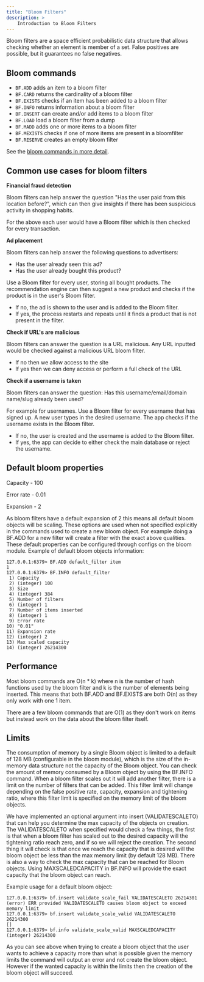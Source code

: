 ```yaml
---
title: "Bloom Filters"
description: >
    Introduction to Bloom Filters
---
```


Bloom filters are a space efficient probabilistic data structure that allows checking whether an element is member of a set. False positives are possible, but it guarantees no false negatives.

## Bloom commands
* `BF.ADD` adds an item to a bloom filter
* `BF.CARD` returns the cardinality of a bloom filter
* `BF.EXISTS` checks if an item has been added to a bloom filter
* `BF.INFO` returns information about a bloom filter
* `BF.INSERT` can create and/or add items to a bloom filter
* `BF.LOAD` load a bloom filter from a dump
* `BF.MADD` adds one or more items to a bloom filter
* `BF.MEXISTS` checks if one of more items are present in a bloomfilter
* `BF.RESERVE` creates an empty bloom filter

See the [bloom commands in more detail](../commands/#bloom).

## Common use cases for bloom filters

**Financial fraud detection**

Bloom filters can help answer the question "Has the user paid from this location before?", which can then give insights if there has been suspicious activity in shopping habits.

For the above each user would have a Bloom filter which is then checked for every transaction.

**Ad placement**

Bloom filters can help answer the following questions to advertisers:
* Has the user already seen this ad?
* Has the user already bought this product?

Use a Bloom filter for every user, storing all bought products. The recommendation engine can then suggest a new product and checks if the product is in the user's Bloom filter.

* If no, the ad is shown to the user and is added to the Bloom filter.
* If yes, the process restarts and repeats until it finds a product that is not present in the filter.

**Check if URL's are malicious**

Bloom filters can answer the question is a URL malicious. Any URL inputted would be checked against a malicious URL bloom filter. 

* If no then we allow access to the site
* If yes then we can deny access or perform a full check of the URL

**Check if a username is taken**

Bloom filters can answer the question: Has this username/email/domain name/slug already been used?

For example for usernames. Use a Bloom filter for every username that has signed up. A new user types in the desired username. The app checks if the username exists in the Bloom filter.

* If no, the user is created and the username is added to the Bloom filter.
* If yes, the app can decide to either check the main database or reject the username.

## Default bloom properties

Capacity - 100

Error rate - 0.01

Expansion - 2

As bloom filters have a default expansion of 2 this means all default bloom objects will be scaling. These options are used when not specified explicitly in the commands used to create a new bloom object. For example doing a BF.ADD for a new filter will create a filter with the exact above qualities. These default properties can be configured through configs on the bloom module.
Example of default bloom objects information:

```
127.0.0.1:6379> BF.ADD default_filter item
1
127.0.0.1:6379> BF.INFO default_filter
 1) Capacity
 2) (integer) 100
 3) Size
 4) (integer) 384
 5) Number of filters
 6) (integer) 1
 7) Number of items inserted
 8) (integer) 1
 9) Error rate
10) "0.01"
11) Expansion rate
12) (integer) 2
13) Max scaled capacity
14) (integer) 26214300
```

## Performance

Most bloom commands are O(n * k) where n is the number of hash functions used by the bloom filter and k is the number of elements being inserted. This means that both BF.ADD and BF.EXISTS are both O(n) as they only work with one 1 item.

There are a few bloom commands that are O(1) as they don't work on items but instead work on the data about the bloom filter itself.

## Limits

The consumption of memory by a single Bloom object is limited to a default of 128 MB (configurable in the bloom module), which is the size of the in-memory data structure not the capacity of the Bloom object. You can check the amount of memory consumed by a Bloom object by using the BF.INFO command. When a bloom filter scales out it will add another filter, there is a limit on the number of filters that can be added. This filter limit will change depending on the false positive rate, capacity, expansion and tightening ratio, where this filter limit is specified on the memory limit of the bloom objects.

We have implemented an optional argument into insert (VALIDATESCALETO) that can help you determine the max capacity of the objects on creation. The VALIDATESCALETO when specified would check a few things, the first is that when a bloom filter has scaled out to the desired capacity will the tightening ratio reach zero, and if so we will reject the creation. The second thing it will check is that once we reach the capacity that is desired will the bloom object be less than the max memory limit (by default 128 MB).
There is also a way to check the max capacity that can be reached for Bloom objects. Using MAXSCALEDCAPACITY in BF.INFO will provide the exact capacity that the bloom object can reach.

Example usage for a default bloom object:
```
127.0.0.1:6379> bf.insert validate_scale_fail VALIDATESCALETO 26214301
(error) ERR provided VALIDATESCALETO causes bloom object to exceed memory limit
127.0.0.1:6379> bf.insert validate_scale_valid VALIDATESCALETO 26214300
[]
127.0.0.1:6379> bf.info validate_scale_valid MAXSCALEDCAPACITY
(integer) 26214300
```

As you can see above when trying to create a bloom object that the user wants to achieve a capacity more than what is possible given the memory limits the command will output an error and not create the bloom object. However if the wanted capacity is within the limits then the creation of the bloom object will succeed.  
